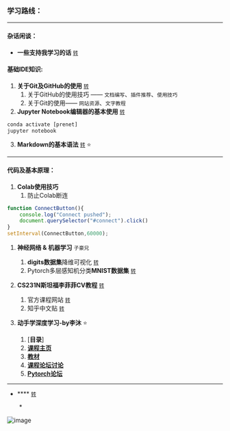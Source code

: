 ### 学习路线：
****
#### 杂话闲谈：
* **一些支持我学习的话** [`转`](https://github.com/l399989567/Learning-Road/blob/main/资源/somewords.md)

#### 基础IDE知识:

1. **关于Git及GitHub的使用** [`转`](https://github.com/l399989567/Learning-Road/blob/main/资源/Git%E5%8F%8AGitHub%E5%AD%A6%E4%B9%A0%E8%AE%B0%E5%BD%95.md)
    1. 关于GitHub的使用技巧 —— `文档编写`、`插件推荐`、`使用技巧`
    2. 关于Git的使用—— `网站资源`、`文字教程`
1. **Jupyter Notebook编辑器的基本使用** [`转`](https://github.com/l399989567/Learning-Road/blob/main/资源/Jupyter%20notebook%E5%BF%AB%E9%80%9F%E4%B8%8A%E6%89%8B.md)
```cmd
conda activate [prenet]
jupyter notebook
```
3. **Markdown的基本语法** [`转`](https://github.com/l399989567/Learning-Road/blob/main/%E8%B5%84%E6%BA%90/Markdown%E7%9A%84%E5%9F%BA%E6%9C%AC%E8%AF%AD%E6%B3%95%E5%B0%8F%E8%AE%B0.md) ⭐
---
#### 代码及基本原理：
1. **Colab使用技巧**
    1. 防止Colab断连
```javascript
function ConnectButton(){
    console.log("Connect pushed"); 
    document.querySelector("#connect").click() 
}
setInterval(ConnectButton,60000);
```
1. **神经网络 & 机器学习** `子豪兄` <br>
    1. **digits数据集**降维可视化 [`转`](https://github.com/l399989567/Learning-Road/blob/main/%E8%B5%84%E6%BA%90/digits%E6%95%B0%E6%8D%AE%E9%9B%86%E9%99%8D%E7%BB%B4%E5%8F%AF%E8%A7%86%E5%8C%96.ipynb)<br>
    1. Pytorch多层感知机分类**MNIST数据集** [`转`](https://github.com/l399989567/Learning-Road/blob/main/资源/Pytorch多层感知机分类MNIST数据集.ipynb)

1. **CS231N斯坦福李菲菲CV教程** [`转`](https://github.com/l399989567/Learning-Road/blob/main/cs231n/README.md)
    1. 官方课程网站 [`转`](http://cs231n.stanford.edu/)
    2. 知乎中文贴 [`转`](https://zhuanlan.zhihu.com/p/21930884)

1. **动手学深度学习-by李沐** ⭐ 
    1. [**目录**]
    2. [**课程主页**](https://courses/d2l/ai/zh-v2)
    1. [**教材**](https://zh-v2.d2l.ai/)
    1. [**课程论坛讨论**](https://discuss.d2l.ai/c/16)
    1. [**Pytorch论坛**](https://discuss.pytorch.org/)

****

* **** [`转`]()<br>

&emsp;&emsp;*   




![image](https://user-images.githubusercontent.com/43770754/150632018-1c1a8be4-006e-479c-b56c-2c37ad5965f7.png)
